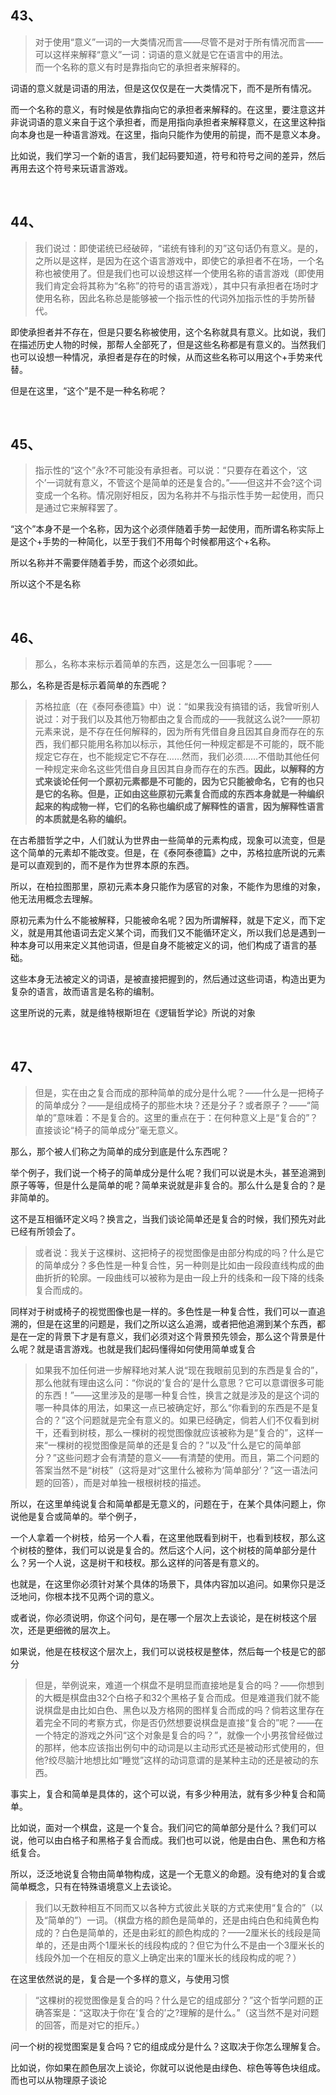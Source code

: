<h2>43、</h2><blockquote data-pid="AX8YyBHE">对于使用“意义”一词的一大类情况而言——尽管不是对于所有情况而言——可以这样来解释“意义”一词：词语的意义就是它在语言中的用法。<br>而一个名称的意义有时是靠指向它的承担者来解释的。</blockquote><p data-pid="eulpkO_j">词语的意义就是词语的用法，但是这仅仅是在一大类情况下，而不是所有情况。</p><p data-pid="nVo4uxAA">而一个名称的意义，有时候是依靠指向它的承担者来解释的。在这里，要注意这并非说词语的意义来自于这个承担者，而是用指向承担者来解释意义，在这里这种指向本身也是一种语言游戏。在这里，指向只能作为使用的前提，而不是意义本身。</p><p data-pid="8fP7qLem">比如说，我们学习一个新的语言，我们起码要知道，符号和符号之间的差异，然后再用去这个符号来玩语言游戏。</p><p><br></p><h2>44、</h2><blockquote data-pid="av8QTvUb">我们说过：即使诺统已经破碎，“诺统有锋利的刃”这句话仍有意义。是的，之所以是这样，是因为在这个语言游戏中，即使它的承担者不在场，一个名称也被使用了。但是我们也可以设想这样一个使用名称的语言游戏（即使用我们肯定会将其称为“名称”的符号的语言游戏），其中只有承担者在场时才使用名称，因此名称总是能够被一个指示性的代词外加指示性的手势所替代。</blockquote><p data-pid="ZS9FYGEd">即使承担者并不存在，但是只要名称被使用，这个名称就具有意义。比如说，我们在描述历史人物的时候，那帮人全部死了，但是这些名称都是有意义的。当然我们也可以设想一种情况，承担者是存在的时候，从而这些名称可以用这个+手势来代替。</p><p data-pid="cxp7wsrD">但是在这里，“这个”是不是一种名称呢？</p><p><br></p><h2>45、</h2><blockquote data-pid="qaI8jH7n">指示性的“这个”永?不可能没有承担者。可以说：“只要存在着这个，‘这个’一词就有意义，不管这个是简单的还是复合的。”——但这并不会?这个词变成一个名称。情况刚好相反，因为名称并不与指示性手势一起使用，而只是通过它来解释罢了。</blockquote><p data-pid="IVtYnP-5">“这个”本身不是一个名称，因为这个必须伴随着手势一起使用，而所谓名称实际上是这个+手势的一种简化，以至于我们不用每个时候都用这个+名称。</p><p data-pid="DRD92q8b">所以名称并不需要伴随着手势，而这个必须如此。</p><p data-pid="0zoTATFP">所以这个不是名称</p><p><br></p><h2>46、</h2><blockquote data-pid="T5yRNMF4">那么，名称本来标示着简单的东西，这是怎么一回事呢？——</blockquote><p data-pid="1prXSfCm">那么，名称是否是标示着简单的东西呢？</p><blockquote data-pid="jLd63Bri">苏格拉底（在《泰阿泰德篇》中）说：“如果我没有搞错的话，我曾听别人说过：对于我们以及其他万物都由之复合而成的——我就这么说?——原初元素来说，是不存在任何解释的，因为所有凭借自身且因其自身而存在的东西，我们都只能用名称加以标示，其他任何一种规定都是不可能的，既不能规定它存在，也不能规定它不存在……然而，我们必须……不借助其他任何一种规定来命名这些凭借自身且因其自身而存在的东西。<b>因此，以解释的方式来谈论任何一个原初元素都是不可能的，因为它只能被命名，它有的也只是它的名称。但是，正如由这些原初元素复合而成的东西本身就是一种编织起来的构成物一样，它们的名称也编织成了解释性的语言，因为解释性语言的本质就是名称的编织。</b></blockquote><p data-pid="L6PlcF__">在古希腊哲学之中，人们就认为世界由一些简单的元素构成，现象可以流变，但是这个简单的元素却不能改变。但是，在《泰阿泰德篇》之中，苏格拉底所说的元素是可以直观到的，而不是作为世界本原的东西。</p><p data-pid="rzjJFxtt">所以，在柏拉图那里，原初元素本身只能作为感官的对象，不能作为思维的对象，他无法用概念去理解。</p><p data-pid="jXUhU1Ay">原初元素为什么不能被解释，只能被命名呢？因为所谓解释，就是下定义，而下定义，就是用其他语词去定义某个词，而我们又不能循环定义，所以我们总是遇到一种本身可以用来定义其他词语，但是自身不能被定义的词，他们构成了语言的基础。</p><p data-pid="ylLUCFdl">这些本身无法被定义的词语，是被直接把握到的，然后通过这些词语，构造出更为复杂的语言，故而语言是名称的编制。</p><p data-pid="bly8JC_3">这里所说的元素，就是维特根斯坦在《逻辑哲学论》所说的对象</p><p><br></p><h2>47、</h2><blockquote data-pid="xyrI9X74">但是，实在由之复合而成的那种简单的成分是什么呢？——什么是一把椅子的简单成分？——是组成椅子的那些木块？还是分子？或者原子？——“简单的”意味着：不是复合的。这里的重点在于：在何种意义上是“复合的”？直接谈论“椅子的简单成分”毫无意义。</blockquote><p data-pid="px5U-tUe">那么，那个被人们称之为简单的成分到底是什么东西呢？</p><p data-pid="NIsAMpUd">举个例子，我们说一个椅子的简单成分是什么呢？我们可以说是木头，甚至追溯到原子等等，但是什么是简单的呢？简单来说就是非复合的。那么什么是复合的？是非简单的。</p><p data-pid="ghYD1tv_">这不是互相循环定义吗？换言之，当我们谈论简单还是复合的时候，我们预先对此已经有所领会了。</p><blockquote data-pid="xhh0kc-8">或者说：我关于这棵树、这把椅子的视觉图像是由部分构成的吗？什么是它的简单成分？多色性是一种复合性，另一种则是比如由一段段直线构成的曲曲折折的轮廓。一段曲线可以被称为是由一段上升的线条和一段下降的线条复合而成的。</blockquote><p data-pid="6K1G8GW0">同样对于树或椅子的视觉图像也是一样的。多色性是一种复合性，我们可以一直追溯的，但是在这里的问题是，我们之所以这么追溯，或者把他追溯到某个东西，都是在一定的背景下才是有意义，我们必须对这个背景预先领会，那么这个背景是什么呢？就是语言游戏。也就是我们起码懂得如何使用简单或复合</p><blockquote data-pid="VjgFIper">如果我不加任何进一步解释地对某人说“现在我眼前见到的东西是复合的”，那么他就有理由这么问：“你说的‘复合的’是什么意思？它可以意谓很多可能的东西！”——这里涉及的是哪一种复合性，换言之就是涉及的是这个词的哪一种具体的用法，如果这一点已被确定好，那么“你看到的东西是不是复合的？”这个问题就是完全有意义的。如果已经确定，倘若人们不仅看到树干，还看到树枝，那么一棵树的视觉图像就应该被称为是“复合的”，这样一来“一棵树的视觉图像是简单的还是复合的？”以及“什么是它的简单部分？”这些问题才会有清楚的意义——有清楚的使用。而且，第二个问题的答案当然不是“树枝”（这将是对“这里什么被称为‘简单部分’？”这一语法问题的回答），而是对单独一根根树枝的描述。</blockquote><p data-pid="oJMyDGvI">所以，在这里单纯说复合和简单都是无意义的，问题在于，在某个具体问题上，你说他是复合或简单的。举个例子，</p><p data-pid="lgf5argn">一个人拿着一个树枝，给另一个人看，在这里他既看到树干，也看到枝杈，那么这个树枝的整体，我们可以说是复合的。然后这个人问，这个树枝的简单部分是什么？另一个人说，这是树干和枝杈。那么这样的问答是有意义的。</p><p data-pid="HVxY-aE7">也就是，在这里你必须针对某个具体的场景下，具体内容加以追问。如果你只是泛泛地问，你根本找不见两个词的意义。</p><p data-pid="zmjSPeqG">或者说，你必须说明，你这个问句，是在哪一个层次上去谈论，是在树枝这个层次，还是更细微的层次上。</p><p data-pid="T9M8cQew">如果说，他是在枝杈这个层次上，我们可以说枝杈是整体，然后每一个枝是它的部分</p><blockquote data-pid="sCsUjVgA">但是，举例说来，难道一个棋盘不是明显而直接地是复合的吗？——你想到的大概是棋盘由32个白格子和32个黑格子复合而成。但是难道我们就不能说棋盘是由比如白色、黑色以及方格网的图样复合而成的吗？倘若这里存在着完全不同的考察方式，你是否仍然想要说棋盘是直接“复合的”呢？——在一个特定的游戏之外问“这个对象是复合的吗？”，就像一个小男孩曾经做过的那样，他本应该指出例句中的动词是以主动形式还是被动形式使用的，但他?绞尽脑汁地想比如“睡觉”这样的动词意谓的是某种主动的还是被动的东西。</blockquote><p data-pid="0WhgSOU6">事实上，复合和简单是具体的，这个可以说，有多少种用法，就有多少种复合和简单。</p><p data-pid="4UdpuQKz">比如说，面对一个棋盘，这是一个复合。我们问它的简单部分是什么？我们可以说，他可以由白格子和黑格子复合而成。我们也可以说，他是由白色、黑色和方格纸复合。</p><p data-pid="oxBtatJc">所以，泛泛地说复合物由简单物构成，这是一个无意义的命题。没有绝对的复合或简单概念，只有在特殊语境意义上去谈论。</p><blockquote data-pid="8Rb0p5Nk">我们以无数种相互不同而又以各种方式彼此关联的方式来使用“复合的”（以及“简单的”）一词。（棋盘方格的颜色是简单的，还是由纯白色和纯黄色构成的？白色是简单的，还是由彩虹的颜色构成的？——2厘米长的线段是简单的，还是由两个1厘米长的线段构成的？但它为什么不是由一个3厘米长的线段外加一个在相反的意义上确定出来的1厘米长的线段构成的呢？）</blockquote><p data-pid="GnQTJgSk">在这里依然说的是，复合是一个多样的意义，与使用习惯</p><blockquote data-pid="za2zfh7J">“这棵树的视觉图像是复合的吗？什么是它的组成部分？”这个哲学问题的正确答案是：“这取决于你在‘复合的’之?理解的是什么。”（这当然不是对问题的回答，而是对它的拒斥。）</blockquote><p data-pid="zZB6-nkS">问一个树的视觉图案是复合吗？它的组成成分是什么？这取决于你怎么理解复合。</p><p data-pid="l-2-dZOa">比如说，你如果在颜色层次上谈论，你就可以说他是由绿色、棕色等等色块组成。而也可以从物理原子谈论</p><p></p><p></p><p></p><p></p><p></p>